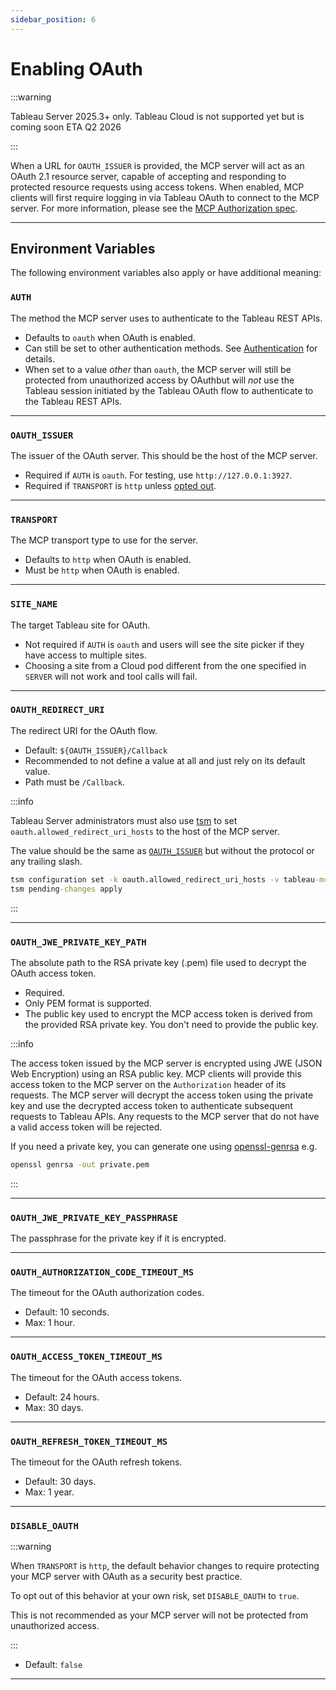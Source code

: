 ```yaml
---
sidebar_position: 6
---
```


# Enabling OAuth

:::warning

Tableau Server 2025.3+ only. Tableau Cloud is not supported yet but is coming soon ETA Q2 2026

:::

When a URL for `OAUTH_ISSUER` is provided, the MCP server will act as an OAuth 2.1 resource server,
capable of accepting and responding to protected resource requests using access tokens. When
enabled, MCP clients will first require logging in via Tableau OAuth to connect to the MCP server.
For more information, please see the
[MCP Authorization spec](https://modelcontextprotocol.io/specification/2025-06-18/basic/authorization).

<hr />

## Environment Variables

The following environment variables also apply or have additional meaning:

### `AUTH`

The method the MCP server uses to authenticate to the Tableau REST APIs.

- Defaults to `oauth` when OAuth is enabled.
- Can still be set to other authentication methods. See [Authentication](optional#auth) for details.
- When set to a value _other_ than `oauth`, the MCP server will still be protected from unauthorized
  access by OAuthbut will _not_ use the Tableau session initiated by the Tableau OAuth flow to
  authenticate to the Tableau REST APIs.

<hr />

### `OAUTH_ISSUER`

The issuer of the OAuth server. This should be the host of the MCP server.

- Required if `AUTH` is `oauth`. For testing, use `http://127.0.0.1:3927`.
- Required if `TRANSPORT` is `http` unless [opted out](#disable_oauth).

<hr />

### `TRANSPORT`

The MCP transport type to use for the server.

- Defaults to `http` when OAuth is enabled.
- Must be `http` when OAuth is enabled.

<hr />

### `SITE_NAME`

The target Tableau site for OAuth.

- Not required if `AUTH` is `oauth` and users will see the site picker if they have access to
  multiple sites.
- Choosing a site from a Cloud pod different from the one specified in `SERVER` will not work and
  tool calls will fail.

<hr />

### `OAUTH_REDIRECT_URI`

The redirect URI for the OAuth flow.

- Default: `${OAUTH_ISSUER}/Callback`
- Recommended to not define a value at all and just rely on its default value.
- Path must be `/Callback`.

:::info

Tableau Server administrators must also use
[tsm](https://help.tableau.com/current/server/en-us/cli_configuration-set_tsm.htm) to set
`oauth.allowed_redirect_uri_hosts` to the host of the MCP server.

The value should be the same as [`OAUTH_ISSUER`](#oauth_issuer) but without the protocol or any
trailing slash.

```cmd
tsm configuration set -k oauth.allowed_redirect_uri_hosts -v tableau-mcp.example.com
tsm pending-changes apply
```

:::

<hr />

### `OAUTH_JWE_PRIVATE_KEY_PATH`

The absolute path to the RSA private key (.pem) file used to decrypt the OAuth access token.

- Required.
- Only PEM format is supported.
- The public key used to encrypt the MCP access token is derived from the provided RSA private key.
  You don't need to provide the public key.

:::info

The access token issued by the MCP server is encrypted using JWE (JSON Web Encryption) using an RSA
public key. MCP clients will provide this access token to the MCP server on the `Authorization`
header of its requests. The MCP server will decrypt the access token using the private key and use
the decrypted access token to authenticate subsequent requests to Tableau APIs. Any requests to the
MCP server that do not have a valid access token will be rejected.

If you need a private key, you can generate one using
[openssl-genrsa](https://docs.openssl.org/3.0/man1/openssl-genrsa/) e.g.

```cmd
openssl genrsa -out private.pem
```

:::

<hr />

### `OAUTH_JWE_PRIVATE_KEY_PASSPHRASE`

The passphrase for the private key if it is encrypted.

<hr />

### `OAUTH_AUTHORIZATION_CODE_TIMEOUT_MS`

The timeout for the OAuth authorization codes.

- Default: 10 seconds.
- Max: 1 hour.

<hr />

### `OAUTH_ACCESS_TOKEN_TIMEOUT_MS`

The timeout for the OAuth access tokens.

- Default: 24 hours.
- Max: 30 days.

<hr />

### `OAUTH_REFRESH_TOKEN_TIMEOUT_MS`

The timeout for the OAuth refresh tokens.

- Default: 30 days.
- Max: 1 year.

<hr />

### `DISABLE_OAUTH`

:::warning

When `TRANSPORT` is `http`, the default behavior changes to require protecting your MCP server with
OAuth as a security best practice.

To opt out of this behavior at your own risk, set `DISABLE_OAUTH` to `true`.

This is not recommended as your MCP server will not be protected from unauthorized access.

:::

- Default: `false`

<hr />
